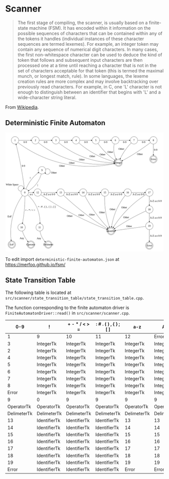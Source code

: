 # Scanner

> The first stage of compiling, the scanner, is usually based on a finite-state machine (FSM). It has encoded within it information on the possible sequences of characters that can be contained within any of the tokens it handles (individual instances of these character sequences are termed lexemes). For example, an integer token may contain any sequence of numerical digit characters. In many cases, the first non-whitespace character can be used to deduce the kind of token that follows and subsequent input characters are then processed one at a time until reaching a character that is not in the set of characters acceptable for that token (this is termed the maximal munch, or longest match, rule). In some languages, the lexeme creation rules are more complex and may involve backtracking over previously read characters. For example, in C, one 'L' character is not enough to distinguish between an identifier that begins with 'L' and a wide-character string literal.

From [Wikipedia](https://en.wikipedia.org/wiki/Lexical_analysis).


## Deterministic Finite Automaton
![Deterministic Finite Automaton](assets/deterministic-finite-automaton.png)

To edit import `deterministic-finite-automaton.json` at https://merfoo.github.io/fsm/


## State Transition Table

The following table is located at `src/scanner/state_transition_table/state_transition_table.cpp`.

The function corresponding to the finite automaton driver is `FiniteAutomatonDriver::read()` in `src/scanner/scanner.cpp`.

| 0-9         | !            | + - * / < > = | : # . ( ) , { } ; [ ] | a-z         | A-Z         | EoF          | White Space  | 
|-------------|--------------|---------------|-----------------------|-------------|-------------|--------------|--------------| 
| 1           | 9            | 10            | 11                    | 12          | Error       | EoFTk        | 0            | 
| 3           | IntegerTk    | IntegerTk     | IntegerTk             | IntegerTk   | IntegerTk   | IntegerTk    | IntegerTk    | 
| 2           | IntegerTk    | IntegerTk     | IntegerTk             | IntegerTk   | IntegerTk   | IntegerTk    | IntegerTk    | 
| 4           | IntegerTk    | IntegerTk     | IntegerTk             | IntegerTk   | IntegerTk   | IntegerTk    | IntegerTk    | 
| 5           | IntegerTk    | IntegerTk     | IntegerTk             | IntegerTk   | IntegerTk   | IntegerTk    | IntegerTk    | 
| 6           | IntegerTk    | IntegerTk     | IntegerTk             | IntegerTk   | IntegerTk   | IntegerTk    | IntegerTk    | 
| 7           | IntegerTk    | IntegerTk     | IntegerTk             | IntegerTk   | IntegerTk   | IntegerTk    | IntegerTk    | 
| 8           | IntegerTk    | IntegerTk     | IntegerTk             | IntegerTk   | IntegerTk   | IntegerTk    | IntegerTk    | 
| Error       | IntegerTk    | IntegerTk     | IntegerTk             | IntegerTk   | IntegerTk   | IntegerTk    | IntegerTk    | 
| 9           | 0            | 9             | 9                     | 9           | 9           | 9            | 9            | 
| OperatorTk  | OperatorTk   | OperatorTk    | OperatorTk            | OperatorTk  | OperatorTk  | OperatorTk   | OperatorTk   | 
| DelimeterTk | DelimeterTk  | DelimeterTk   | DelimeterTk           | DelimeterTk | DelimeterTk | DelimeterTk  | DelimeterTk  | 
| 13          | IdentifierTk | IdentifierTk  | IdentifierTk          | 13          | 13          | IdentifierTk | IdentifierTk | 
| 14          | IdentifierTk | IdentifierTk  | IdentifierTk          | 14          | 14          | IdentifierTk | IdentifierTk | 
| 15          | IdentifierTk | IdentifierTk  | IdentifierTk          | 15          | 15          | IdentifierTk | IdentifierTk | 
| 16          | IdentifierTk | IdentifierTk  | IdentifierTk          | 16          | 16          | IdentifierTk | IdentifierTk | 
| 17          | IdentifierTk | IdentifierTk  | IdentifierTk          | 17          | 17          | IdentifierTk | IdentifierTk | 
| 18          | IdentifierTk | IdentifierTk  | IdentifierTk          | 18          | 18          | IdentifierTk | IdentifierTk | 
| 19          | IdentifierTk | IdentifierTk  | IdentifierTk          | 19          | 19          | IdentifierTk | IdentifierTk | 
| Error       | IdentifierTk | IdentifierTk  | IdentifierTk          | Error       | Error       | IdentifierTk | IdentifierTk | 

